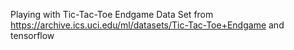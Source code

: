 Playing with Tic-Tac-Toe Endgame Data Set from https://archive.ics.uci.edu/ml/datasets/Tic-Tac-Toe+Endgame and tensorflow
